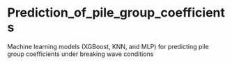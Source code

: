 # Prediction_of_pile_group_coefficients
Machine learning models (XGBoost, KNN, and MLP) for predicting pile group coefficients under breaking wave conditions
